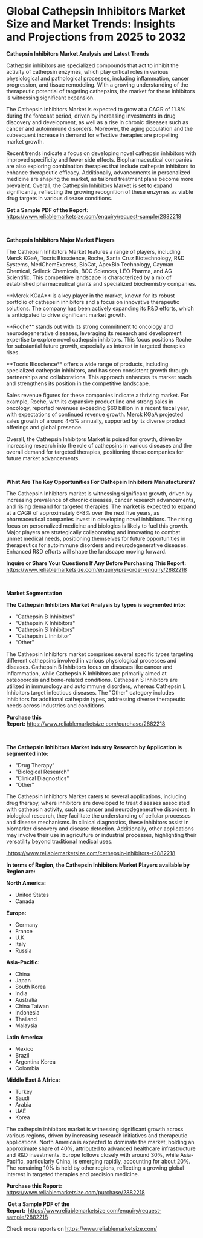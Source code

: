 <p><h1>Global Cathepsin Inhibitors Market Size and Market Trends: Insights and Projections from 2025 to 2032</h1></p><p><strong>Cathepsin Inhibitors Market Analysis and Latest Trends</strong></p>
<p><p>Cathepsin inhibitors are specialized compounds that act to inhibit the activity of cathepsin enzymes, which play critical roles in various physiological and pathological processes, including inflammation, cancer progression, and tissue remodeling. With a growing understanding of the therapeutic potential of targeting cathepsins, the market for these inhibitors is witnessing significant expansion.</p><p>The Cathepsin Inhibitors Market is expected to grow at a CAGR of 11.8% during the forecast period, driven by increasing investments in drug discovery and development, as well as a rise in chronic diseases such as cancer and autoimmune disorders. Moreover, the aging population and the subsequent increase in demand for effective therapies are propelling market growth.</p><p>Recent trends indicate a focus on developing novel cathepsin inhibitors with improved specificity and fewer side effects. Biopharmaceutical companies are also exploring combination therapies that include cathepsin inhibitors to enhance therapeutic efficacy. Additionally, advancements in personalized medicine are shaping the market, as tailored treatment plans become more prevalent. Overall, the Cathepsin Inhibitors Market is set to expand significantly, reflecting the growing recognition of these enzymes as viable drug targets in various disease conditions.</p></p>
<p><strong>Get a Sample PDF of the Report:&nbsp;</strong> <a href="https://www.reliablemarketsize.com/enquiry/request-sample/2882218?utm_campaign=2876&utm_medium=2&utm_source=Github&utm_content=ia&utm_term=13032025&utm_id=cathepsin-inhibitors">https://www.reliablemarketsize.com/enquiry/request-sample/2882218</a></p>
<p>&nbsp;</p>
<p><strong>Cathepsin Inhibitors Major Market Players</strong></p>
<p><p>The Cathepsin Inhibitors Market features a range of players, including Merck KGaA, Tocris Bioscience, Roche, Santa Cruz Biotechnology, R&D Systems, MedChemExpress, BioCat, ApexBio Technology, Cayman Chemical, Selleck Chemicals, BOC Sciences, LEO Pharma, and AG Scientific. This competitive landscape is characterized by a mix of established pharmaceutical giants and specialized biochemistry companies.</p><p>**Merck KGaA** is a key player in the market, known for its robust portfolio of cathepsin inhibitors and a focus on innovative therapeutic solutions. The company has been actively expanding its R&D efforts, which is anticipated to drive significant market growth. </p><p>**Roche** stands out with its strong commitment to oncology and neurodegenerative diseases, leveraging its research and development expertise to explore novel cathepsin inhibitors. This focus positions Roche for substantial future growth, especially as interest in targeted therapies rises.</p><p>**Tocris Bioscience** offers a wide range of products, including specialized cathepsin inhibitors, and has seen consistent growth through partnerships and collaborations. This approach enhances its market reach and strengthens its position in the competitive landscape.</p><p>Sales revenue figures for these companies indicate a thriving market. For example, Roche, with its expansive product line and strong sales in oncology, reported revenues exceeding $60 billion in a recent fiscal year, with expectations of continued revenue growth. Merck KGaA projected sales growth of around 4-5% annually, supported by its diverse product offerings and global presence.</p><p>Overall, the Cathepsin Inhibitors Market is poised for growth, driven by increasing research into the role of cathepsins in various diseases and the overall demand for targeted therapies, positioning these companies for future market advancements.</p></p>
<p>&nbsp;</p>
<p><strong>What Are The Key Opportunities For Cathepsin Inhibitors Manufacturers?</strong></p>
<p><p>The Cathepsin Inhibitors market is witnessing significant growth, driven by increasing prevalence of chronic diseases, cancer research advancements, and rising demand for targeted therapies. The market is expected to expand at a CAGR of approximately 6-8% over the next five years, as pharmaceutical companies invest in developing novel inhibitors. The rising focus on personalized medicine and biologics is likely to fuel this growth. Major players are strategically collaborating and innovating to combat unmet medical needs, positioning themselves for future opportunities in therapeutics for autoimmune disorders and neurodegenerative diseases. Enhanced R&D efforts will shape the landscape moving forward.</p></p>
<p><strong>Inquire or Share Your Questions If Any Before Purchasing This Report:</strong> <a href="https://www.reliablemarketsize.com/enquiry/pre-order-enquiry/2882218?utm_campaign=2876&utm_medium=2&utm_source=Github&utm_content=ia&utm_term=13032025&utm_id=cathepsin-inhibitors">https://www.reliablemarketsize.com/enquiry/pre-order-enquiry/2882218</a></p>
<p>&nbsp;</p>
<p><strong>Market Segmentation</strong></p>
<p><strong>The Cathepsin Inhibitors Market Analysis by types is segmented into:</strong></p>
<p><ul><li>"Cathepsin B Inhibitors"</li><li>"Cathepsin K Inhibitors"</li><li>"Cathepsin S Inhibitors"</li><li>"Cathepsin L Inhibitor"</li><li>"Other"</li></ul></p>
<p><p>The Cathepsin Inhibitors market comprises several specific types targeting different cathepsins involved in various physiological processes and diseases. Cathepsin B Inhibitors focus on diseases like cancer and inflammation, while Cathepsin K Inhibitors are primarily aimed at osteoporosis and bone-related conditions. Cathepsin S Inhibitors are utilized in immunology and autoimmune disorders, whereas Cathepsin L Inhibitors target infectious diseases. The "Other" category includes inhibitors for additional cathepsin types, addressing diverse therapeutic needs across industries and conditions.</p></p>
<p><strong>Purchase this Report:&nbsp;</strong><a href="https://www.reliablemarketsize.com/purchase/2882218?utm_campaign=2876&utm_medium=2&utm_source=Github&utm_content=ia&utm_term=13032025&utm_id=cathepsin-inhibitors">https://www.reliablemarketsize.com/purchase/2882218</a></p>
<p>&nbsp;</p>
<p><strong>The Cathepsin Inhibitors Market Industry Research by Application is segmented into:</strong></p>
<p><ul><li>"Drug Therapy"</li><li>"Biological Research"</li><li>"Clinical Diagnostics"</li><li>"Other"</li></ul></p>
<p><p>The Cathepsin Inhibitors Market caters to several applications, including drug therapy, where inhibitors are developed to treat diseases associated with cathepsin activity, such as cancer and neurodegenerative disorders. In biological research, they facilitate the understanding of cellular processes and disease mechanisms. In clinical diagnostics, these inhibitors assist in biomarker discovery and disease detection. Additionally, other applications may involve their use in agriculture or industrial processes, highlighting their versatility beyond traditional medical uses.</p></p>
<p><a href="https://www.reliablemarketsize.com/cathepsin-inhibitors-r2882218?utm_campaign=2876&utm_medium=2&utm_source=Github&utm_content=ia&utm_term=13032025&utm_id=cathepsin-inhibitors">&nbsp;https://www.reliablemarketsize.com/cathepsin-inhibitors-r2882218</a></p>
<p><strong>In terms of Region, the Cathepsin Inhibitors Market Players available by Region are:</strong></p>
<p>
    <p> <strong> North America: </strong>
        <ul>
            <li>United States</li>
            <li>Canada</li>
        </ul>
        </p> 
    <p> <strong> Europe: </strong>
        <ul>
            <li>Germany</li>
            <li>France</li>
            <li>U.K.</li>
            <li>Italy</li>
            <li>Russia</li>
        </ul>
        </p> 
    <p> <strong> Asia-Pacific: </strong>
        <ul>
            <li>China</li>
            <li>Japan</li>
            <li>South Korea</li>
            <li>India</li>
            <li>Australia</li>
            <li>China Taiwan</li>
            <li>Indonesia</li>
            <li>Thailand</li>
            <li>Malaysia</li>
        </ul>
        </p> 
    <p> <strong> Latin America: </strong>
        <ul>
            <li>Mexico</li>
            <li>Brazil</li>
            <li>Argentina Korea</li>
            <li>Colombia</li>
        </ul>
        </p> 
    <p> <strong> Middle East & Africa: </strong>
        <ul>
            <li>Turkey</li>
            <li>Saudi</li>
            <li>Arabia</li>
            <li>UAE</li>
            <li>Korea</li>
        </ul>
    </p>
    </p>
<p><p>The cathepsin inhibitors market is witnessing significant growth across various regions, driven by increasing research initiatives and therapeutic applications. North America is expected to dominate the market, holding an approximate share of 40%, attributed to advanced healthcare infrastructure and R&D investments. Europe follows closely with around 30%, while Asia-Pacific, particularly China, is emerging rapidly, accounting for about 20%. The remaining 10% is held by other regions, reflecting a growing global interest in targeted therapies and precision medicine.</p></p>
<p><strong>Purchase this Report: </strong><a href="https://www.reliablemarketsize.com/purchase/2882218?utm_campaign=2876&utm_medium=2&utm_source=Github&utm_content=ia&utm_term=13032025&utm_id=cathepsin-inhibitors">https://www.reliablemarketsize.com/purchase/2882218</a></p>
<p>&nbsp;<strong>Get a Sample PDF of the Report:&nbsp;&nbsp;</strong><a href="https://www.reliablemarketsize.com/enquiry/request-sample/2882218?utm_campaign=2876&utm_medium=2&utm_source=Github&utm_content=ia&utm_term=13032025&utm_id=cathepsin-inhibitors">https://www.reliablemarketsize.com/enquiry/request-sample/2882218</a></p>
<p><strong></strong></p>
<p>Check more reports on <a href="https://www.reliablemarketsize.com/?utm_campaign=2876&utm_medium=2&utm_source=Github&utm_content=ia&utm_term=13032025&utm_id=cathepsin-inhibitors">https://www.reliablemarketsize.com/</a></p>
